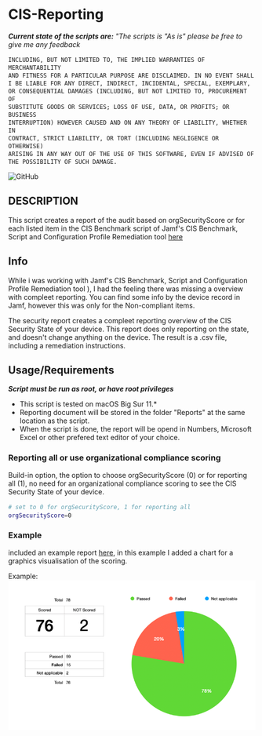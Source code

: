# CIS-Reporting

_**Current state of the scripts are:** "The scripts is "As is" please be free to give me any feedback_

```THE SCRIPTS ARE PROVIDED "AS IS" AND ANY EXPRESS OR IMPLIED WARRANTIES, 
INCLUDING, BUT NOT LIMITED TO, THE IMPLIED WARRANTIES OF MERCHANTABILITY 
AND FITNESS FOR A PARTICULAR PURPOSE ARE DISCLAIMED. IN NO EVENT SHALL 
I BE LIABLE FOR ANY DIRECT, INDIRECT, INCIDENTAL, SPECIAL, EXEMPLARY, 
OR CONSEQUENTIAL DAMAGES (INCLUDING, BUT NOT LIMITED TO, PROCUREMENT OF 
SUBSTITUTE GOODS OR SERVICES; LOSS OF USE, DATA, OR PROFITS; OR BUSINESS 
INTERRUPTION) HOWEVER CAUSED AND ON ANY THEORY OF LIABILITY, WHETHER IN 
CONTRACT, STRICT LIABILITY, OR TORT (INCLUDING NEGLIGENCE OR OTHERWISE) 
ARISING IN ANY WAY OUT OF THE USE OF THIS SOFTWARE, EVEN IF ADVISED OF 
THE POSSIBILITY OF SUCH DAMAGE.
```

![GitHub](https://img.shields.io/github/license/mvdbent/CIS-Reporting)

## DESCRIPTION
This script creates a report of the audit based on orgSecurityScore or for each listed item in the CIS Benchmark script of Jamf's CIS Benchmark, Script and Configuration Profile Remediation tool [here](https://github.com/jamf/CIS-for-macOS-Catalina-CP)

## Info
While i was working with Jamf's CIS Benchmark, Script and Configuration Profile Remediation tool ), I had the feeling there was missing a overview with compleet reporting. You can find some info by the device record in Jamf, however this was only for the Non-compliant items.

The security report creates a compleet reporting overview of the CIS Security State of your device. This report does only reporting on the state, and doesn't change anything on the device. The result is a .csv file, including a remediation instructions. 

## Usage/Requirements
***Script must be run as root, or have root privileges***

* This script is tested on macOS Big Sur 11.*
* Reporting document will be stored in the folder "Reports" at the same location as the script.
* When the script is done, the report will be opend in Numbers, Microsoft Excel or other prefered text editor of your choice.


### Reporting all or use organizational compliance scoring

Build-in option, the option to choose orgSecurityScore (0) or for reporting all (1), no need for an organizational compliance scoring to see the CIS Security State of your device.

```bash
# set to 0 for orgSecurityScore, 1 for reporting all
orgSecurityScore=0
```
### Example
included an example report [here](https://github.com/mvdbent/CIS-Reporting/blob/main/Example-Report.numbers), in this example I added a chart for a graphics visualisation of the scoring.

Example:  
<img src="https://github.com/mvdbent/CIS-Reporting/blob/main/Scoring.png" width="770">
